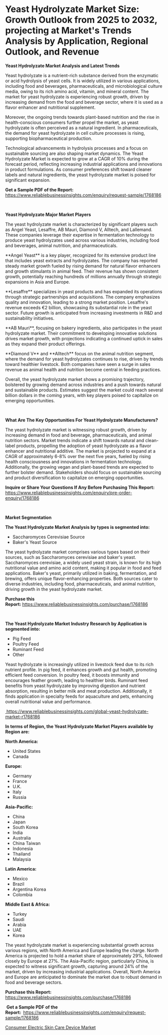 <p><h1>Yeast Hydrolyzate Market Size: Growth Outlook from 2025 to 2032, projecting at Market's Trends Analysis by Application, Regional Outlook, and Revenue</h1></p><p><strong>Yeast Hydrolyzate Market Analysis and Latest Trends</strong></p>
<p><p>Yeast hydrolyzate is a nutrient-rich substance derived from the enzymatic or acid hydrolysis of yeast cells. It is widely utilized in various applications, including food and beverages, pharmaceuticals, and microbiological culture media, owing to its rich amino acid, vitamin, and mineral content. The market for yeast hydrolyzate is experiencing robust growth, driven by increasing demand from the food and beverage sector, where it is used as a flavor enhancer and nutritional supplement. </p><p>Moreover, the ongoing trends towards plant-based nutrition and the rise in health-conscious consumers further propel the market, as yeast hydrolyzate is often perceived as a natural ingredient. In pharmaceuticals, the demand for yeast hydrolyzate in cell culture processes is rising, supporting biopharmaceutical production. </p><p>Technological advancements in hydrolysis processes and a focus on sustainable sourcing are also shaping market dynamics. The Yeast Hydrolyzate Market is expected to grow at a CAGR of 10% during the forecast period, reflecting increasing industrial applications and innovations in product formulations. As consumer preferences shift toward cleaner labels and natural ingredients, the yeast hydrolyzate market is poised for significant expansion.</p></p>
<p><strong>Get a Sample PDF of the Report:&nbsp;</strong> <a href="https://www.reliablebusinessinsights.com/enquiry/request-sample/1768186?utm_campaign=904&utm_medium=2&utm_source=Github&utm_content=ia&utm_term=05042025&utm_id=yeast-hydrolyzate">https://www.reliablebusinessinsights.com/enquiry/request-sample/1768186</a></p>
<p>&nbsp;</p>
<p><strong>Yeast Hydrolyzate Major Market Players</strong></p>
<p><p>The yeast hydrolyzate market is characterized by significant players such as Angel Yeast, Lesaffre, AB Mauri, Diamond V, Alltech, and Lallemand. These companies leverage their expertise in fermentation technology to produce yeast hydrolyzates used across various industries, including food and beverages, animal nutrition, and pharmaceuticals.</p><p>**Angel Yeast** is a key player, recognized for its extensive product line that includes yeast extracts and hydrolyzates. The company has reported steady market growth fueled by rising demand for natural flavor enhancers and growth stimulants in animal feed. Their revenue has shown consistent growth, potentially reaching hundreds of millions annually through strategic expansions in Asia and Europe.</p><p>**Lesaffre** specializes in yeast products and has expanded its operations through strategic partnerships and acquisitions. The company emphasizes quality and innovation, leading to a strong market position. Lesaffre's revenue exceeds €2 billion, showcasing its substantial role in the yeast sector. Future growth is anticipated from increasing investments in R&D and sustainability initiatives.</p><p>**AB Mauri**, focusing on bakery ingredients, also participates in the yeast hydrolyzate market. Their commitment to developing innovative solutions drives market growth, with projections indicating a continued uptick in sales as they expand their product offerings.</p><p>**Diamond V** and **Alltech** focus on the animal nutrition segment, where the demand for yeast hydrolyzates continues to rise, driven by trends toward healthier livestock. Both companies have seen a surge in sales revenue as animal health and nutrition become central in feeding practices.</p><p>Overall, the yeast hydrolyzate market shows a promising trajectory, bolstered by growing demand across industries and a push towards natural and sustainable products. Estimates suggest the market could reach several billion dollars in the coming years, with key players poised to capitalize on emerging opportunities.</p></p>
<p>&nbsp;</p>
<p><strong>What Are The Key Opportunities For Yeast Hydrolyzate Manufacturers?</strong></p>
<p><p>The yeast hydrolyzate market is witnessing robust growth, driven by increasing demand in food and beverage, pharmaceuticals, and animal nutrition sectors. Market trends indicate a shift towards natural and clean-label products, propelling the adoption of yeast hydrolyzate as a flavor enhancer and nutritional additive. The market is projected to expand at a CAGR of approximately 6-8% over the next five years, fueled by rising health consciousness and innovations in fermentation technology. Additionally, the growing vegan and plant-based trends are expected to further bolster demand. Stakeholders should focus on sustainable sourcing and product diversification to capitalize on emerging opportunities.</p></p>
<p><strong>Inquire or Share Your Questions If Any Before Purchasing This Report:</strong> <a href="https://www.reliablebusinessinsights.com/enquiry/pre-order-enquiry/1768186?utm_campaign=904&utm_medium=2&utm_source=Github&utm_content=ia&utm_term=05042025&utm_id=yeast-hydrolyzate">https://www.reliablebusinessinsights.com/enquiry/pre-order-enquiry/1768186</a></p>
<p>&nbsp;</p>
<p><strong>Market Segmentation</strong></p>
<p><strong>The Yeast Hydrolyzate Market Analysis by types is segmented into:</strong></p>
<p><ul><li>Saccharomyces Cerevisiae Source</li><li>Baker's Yeast Source</li></ul></p>
<p><p>The yeast hydrolyzate market comprises various types based on their sources, such as Saccharomyces cerevisiae and baker's yeast. Saccharomyces cerevisiae, a widely used yeast strain, is known for its high nutritional value and amino acid content, making it popular in food and feed applications. Baker's yeast, primarily utilized in baking, fermentation, and brewing, offers unique flavor-enhancing properties. Both sources cater to diverse industries, including food, pharmaceuticals, and animal nutrition, driving growth in the yeast hydrolyzate market.</p></p>
<p><strong>Purchase this Report:&nbsp;</strong><a href="https://www.reliablebusinessinsights.com/purchase/1768186?utm_campaign=904&utm_medium=2&utm_source=Github&utm_content=ia&utm_term=05042025&utm_id=yeast-hydrolyzate">https://www.reliablebusinessinsights.com/purchase/1768186</a></p>
<p>&nbsp;</p>
<p><strong>The Yeast Hydrolyzate Market Industry Research by Application is segmented into:</strong></p>
<p><ul><li>Pig Feed</li><li>Poultry Feed</li><li>Ruminant Feed</li><li>Other</li></ul></p>
<p><p>Yeast hydrolyzate is increasingly utilized in livestock feed due to its rich nutrient profile. In pig feed, it enhances growth and gut health, promoting efficient feed conversion. In poultry feed, it boosts immunity and encourages feather growth, leading to healthier birds. Ruminant feed benefits from yeast hydrolyzate by improving digestion and nutrient absorption, resulting in better milk and meat production. Additionally, it finds application in specialty feeds for aquaculture and pets, enhancing overall nutritional value and performance.</p></p>
<p><a href="https://www.reliablebusinessinsights.com/global-yeast-hydrolyzate-market-r1768186?utm_campaign=904&utm_medium=2&utm_source=Github&utm_content=ia&utm_term=05042025&utm_id=yeast-hydrolyzate">&nbsp;https://www.reliablebusinessinsights.com/global-yeast-hydrolyzate-market-r1768186</a></p>
<p><strong>In terms of Region, the Yeast Hydrolyzate Market Players available by Region are:</strong></p>
<p>
    <p> <strong> North America: </strong>
        <ul>
            <li>United States</li>
            <li>Canada</li>
        </ul>
        </p> 
    <p> <strong> Europe: </strong>
        <ul>
            <li>Germany</li>
            <li>France</li>
            <li>U.K.</li>
            <li>Italy</li>
            <li>Russia</li>
        </ul>
        </p> 
    <p> <strong> Asia-Pacific: </strong>
        <ul>
            <li>China</li>
            <li>Japan</li>
            <li>South Korea</li>
            <li>India</li>
            <li>Australia</li>
            <li>China Taiwan</li>
            <li>Indonesia</li>
            <li>Thailand</li>
            <li>Malaysia</li>
        </ul>
        </p> 
    <p> <strong> Latin America: </strong>
        <ul>
            <li>Mexico</li>
            <li>Brazil</li>
            <li>Argentina Korea</li>
            <li>Colombia</li>
        </ul>
        </p> 
    <p> <strong> Middle East & Africa: </strong>
        <ul>
            <li>Turkey</li>
            <li>Saudi</li>
            <li>Arabia</li>
            <li>UAE</li>
            <li>Korea</li>
        </ul>
    </p>
    </p>
<p><p>The yeast hydrolyzate market is experiencing substantial growth across various regions, with North America and Europe leading the charge. North America is projected to hold a market share of approximately 29%, followed closely by Europe at 27%. The Asia-Pacific region, particularly China, is expected to witness significant growth, capturing around 24% of the market, driven by increasing industrial applications. Overall, North America and Europe are anticipated to dominate the market due to robust demand in food and beverage sectors.</p></p>
<p><strong>Purchase this Report: </strong><a href="https://www.reliablebusinessinsights.com/purchase/1768186?utm_campaign=904&utm_medium=2&utm_source=Github&utm_content=ia&utm_term=05042025&utm_id=yeast-hydrolyzate">https://www.reliablebusinessinsights.com/purchase/1768186</a></p>
<p>&nbsp;<strong>Get a Sample PDF of the Report:&nbsp;&nbsp;</strong><a href="https://www.reliablebusinessinsights.com/enquiry/request-sample/1768186?utm_campaign=904&utm_medium=2&utm_source=Github&utm_content=ia&utm_term=05042025&utm_id=yeast-hydrolyzate">https://www.reliablebusinessinsights.com/enquiry/request-sample/1768186</a></p>
<p><strong></strong></p>
<p><p><a href="https://github.com/hadshpinay/Market-Research-Report-List-1/blob/main/consumer-electric-skin-care-device-market.md?utm_campaign=904&utm_medium=2&utm_source=Github&utm_content=ia&utm_term=05042025&utm_id=yeast-hydrolyzate">Consumer Electric Skin Care Device Market</a></p></p>